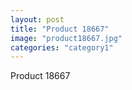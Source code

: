 ```yaml
---
layout: post
title: "Product 18667"
image: "product18667.jpg"
categories: "category1"
---
```

Product 18667
